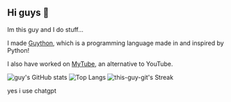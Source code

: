 ## Hi guys 👋
Im this guy and I do stuff...

I made [Guython](https://github.com/this-guy-git/Guython), which is a programming language made in and inspired by Python!

I also have worked on [MyTube](https://mytube.f87.site), an alternative to YouTube.

![guy's GitHub stats](https://github-readme-stats.vercel.app/api?username=this-guy-git&show_icons=true&theme=dark#gh-dark-mode-only)
![Top Langs](https://github-readme-stats.vercel.app/api/top-langs/?username=this-guy-git&langs_count=20&layout=compact&theme=dark#gh-dark-mode-only)
![this-guy-git's Streak](https://github-readme-streak-stats.herokuapp.com/?user=this-guy-git&theme=dark#gh-dark-mode-only&hide_border=true)

yes i use chatgpt
